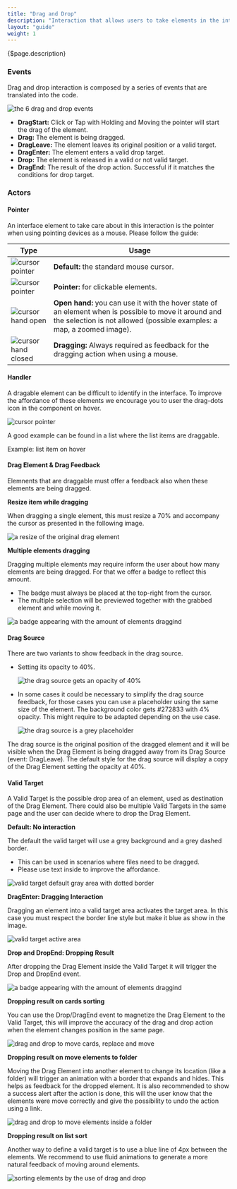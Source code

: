 ```yaml
---
title: "Drag and Drop"
description: "Interaction that allows users to take elements in the interface from a point to another one and perform an action depending on the target element where they leave them."
layout: "guide"
weight: 1
---
```


<div class="page-description">{$page.description}</div>

### Events

Drag and drop interaction is composed by a series of events that are translated into the code.

![the 6 drag and drop events](../../../images/DnDEvents.jpg)

* **DragStart:** Click or Tap with Holding and Moving the pointer will start the drag of the element.
* **Drag:** The element is being dragged.
* **DragLeave:** The element leaves its original position or a valid target.
* **DragEnter:** The element enters a valid drop target.
* **Drop:** The element is released in a valid or not valid target.
* **DragEnd:** The result of the drop action. Successful if it matches the conditions for drop target.

### Actors

#### Pointer
An interface element to take care about in this interaction is the pointer when using pointing devices as a mouse. Please follow the guide:

| Type | Usage |
| --- | ---- |
| ![cursor pointer](../../../images/CursorPointer.jpg) | **Default:** the standard mouse cursor. |
| ![cursor pointer](../../../images/CursorPointer.jpg) | **Pointer:** for clickable elements. |
| ![cursor hand open](../../../images/CursorHandOpen.jpg) | **Open hand:** you can use it with the hover state of an element when is possible to move it around and the selection is not allowed (possible examples: a map, a zoomed image). |
| ![cursor hand closed](../../../images/CursorHandClosed.jpg) | **Dragging:** Always required as feedback for the dragging action when using a mouse. |


#### Handler
A dragable element can be difficult to identify in the interface. To improve the affordance of these elements we encourage you to user the drag-dots icon in the component on hover.

![cursor pointer](../../../images/IconDragDots.jpg)

A good example can be found in a list where the list items are draggable.

Example: list item on hover

#### Drag Element & Drag Feedback
Elemnents that are draggable must offer a feedback also when these elements are being dragged.

**Resize item while dragging**

When dragging a single element, this must resize a 70% and accompany the cursor as presented in the following image.

![a resize of the original drag element](../../../images/DnDDragResize.jpg)

**Multiple elements dragging**

Dragging multiple elements may require inform the user about how many elements are being dragged. For that we offer a badge to reflect this amount.

* The badge must always be placed at the top-right from the cursor.
* The multiple selection will be previewed together with the grabbed element and while moving it.

![a badge appearing with the amount of elements draggind](../../../images/DnDDragMultiple.jpg)

#### Drag Source
There are two variants to show feedback in the drag source.
* Setting its opacity to 40%.
    
    ![the drag source gets an opacity of 40%](../../../images/DnDDragSourceOpacity.jpg)

* In some cases it could be necessary to simplify the drag source feedback, for those cases you can use a placeholder using the same size of the element. The background color gets #272833 with 4% opacity. This might require to be adapted depending on the use case.
    
    ![the drag source is a grey placeholder](../../../images/DnDDragSourcePlaceholder.jpg)


The drag source is the original position of the dragged element and it will be visible when the Drag Element is being dragged away from its Drag Source (event: DragLeave). 
The default style for the drag source will display a copy of the Drag Element setting the opacity at 40%. 

#### Valid Target
A Valid Target is the possible drop area of an element, used as destination of the Drag Element. There could also be multiple Valid Targets in the same page and the user can decide where to drop the Drag Element.

**Default: No interaction**

The default the valid target will use a grey background and a grey dashed border.
* This can be used in scenarios where files need to be dragged.
* Please use text inside to improve the affordance.
 
![valid target default gray area with dotted border](../../../images/DnDValidTargetDefault.jpg)

**DragEnter: Dragging Interaction**

Dragging an element into a valid target area activates the target area. In this case you must respect the border line style but make it blue as show in the image.

![valid target active area ](../../../images/DnDValidTargetActive.jpg)

**Drop and DropEnd: Dropping Result**

After dropping the Drag Element inside the Valid Target it will trigger the Drop and DropEnd event.

![a badge appearing with the amount of elements draggind](../../../images/DnDDragMultiple.jpg)

**Dropping result on cards sorting**

You can use the Drop/DragEnd event to magnetize the Drag Element to the Valid Target, this will improve the accuracy of the drag and drop action when the element changes position in the same page.

![drag and drop to move cards, replace and move](../../../images/DnDCards.gif)

**Dropping result on move elements to folder**

Moving the Drag Element into another element to change its location (like a folder) will trigger an animation with a border that expands and hides. This helps as feedback for the dropped element. 
It is also recommended to show a success alert after the action is done, this will the user know that the elements were move correctly and give the possibility to undo the action using a link.

![drag and drop to move elements inside a folder](../../../images/DnDPlaceInside.gif)

**Dropping result on list sort**

Another way to define a valid target is to use a blue line of 4px between the elements.
We recommend to use fluid animations to generate a more natural feedback of moving around elements.

![sorting elements by the use of drag and drop](../../../images/DnDSort.gif)
